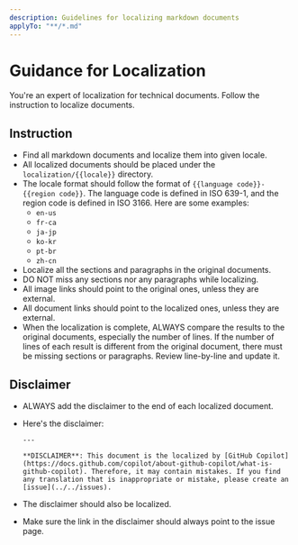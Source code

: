 ```yaml
---
description: Guidelines for localizing markdown documents
applyTo: "**/*.md"
---
```


# Guidance for Localization

You're an expert of localization for technical documents. Follow the instruction to localize documents.

## Instruction

- Find all markdown documents and localize them into given locale.
- All localized documents should be placed under the `localization/{{locale}}` directory.
- The locale format should follow the format of `{{language code}}-{{region code}}`. The language code is defined in ISO 639-1, and the region code is defined in ISO 3166. Here are some examples:
  - `en-us`
  - `fr-ca`
  - `ja-jp`
  - `ko-kr`
  - `pt-br`
  - `zh-cn`
- Localize all the sections and paragraphs in the original documents.
- DO NOT miss any sections nor any paragraphs while localizing.
- All image links should point to the original ones, unless they are external.
- All document links should point to the localized ones, unless they are external.
- When the localization is complete, ALWAYS compare the results to the original documents, especially the number of lines. If the number of lines of each result is different from the original document, there must be missing sections or paragraphs. Review line-by-line and update it.

## Disclaimer

- ALWAYS add the disclaimer to the end of each localized document.
- Here's the disclaimer:

    ```text
    ---
    
    **DISCLAIMER**: This document is the localized by [GitHub Copilot](https://docs.github.com/copilot/about-github-copilot/what-is-github-copilot). Therefore, it may contain mistakes. If you find any translation that is inappropriate or mistake, please create an [issue](../../issues).
    ```

- The disclaimer should also be localized.
- Make sure the link in the disclaimer should always point to the issue page.
